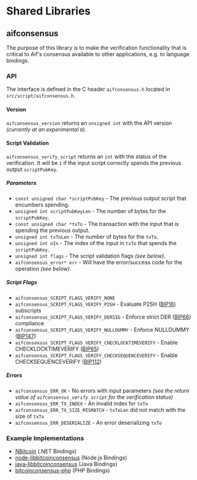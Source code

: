 Shared Libraries
================

## aifconsensus

The purpose of this library is to make the verification functionality that is critical to Aif's consensus available to other applications, e.g. to language bindings.

### API

The interface is defined in the C header `aifconsensus.h` located in  `src/script/aifconsensus.h`.

#### Version

`aifconsensus_version` returns an `unsigned int` with the API version *(currently at an experimental `0`)*.

#### Script Validation

`aifconsensus_verify_script` returns an `int` with the status of the verification. It will be `1` if the input script correctly spends the previous output `scriptPubKey`.

##### Parameters
- `const unsigned char *scriptPubKey` - The previous output script that encumbers spending.
- `unsigned int scriptPubKeyLen` - The number of bytes for the `scriptPubKey`.
- `const unsigned char *txTo` - The transaction with the input that is spending the previous output.
- `unsigned int txToLen` - The number of bytes for the `txTo`.
- `unsigned int nIn` - The index of the input in `txTo` that spends the `scriptPubKey`.
- `unsigned int flags` - The script validation flags *(see below)*.
- `aifconsensus_error* err` - Will have the error/success code for the operation *(see below)*.

##### Script Flags
- `aifconsensus_SCRIPT_FLAGS_VERIFY_NONE`
- `aifconsensus_SCRIPT_FLAGS_VERIFY_P2SH` - Evaluate P2SH ([BIP16](https://github.com/bitcoin/bips/blob/master/bip-0016.mediawiki)) subscripts
- `aifconsensus_SCRIPT_FLAGS_VERIFY_DERSIG` - Enforce strict DER ([BIP66](https://github.com/bitcoin/bips/blob/master/bip-0066.mediawiki)) compliance
- `aifconsensus_SCRIPT_FLAGS_VERIFY_NULLDUMMY` - Enforce NULLDUMMY ([BIP147](https://github.com/bitcoin/bips/blob/master/bip-0147.mediawiki))
- `aifconsensus_SCRIPT_FLAGS_VERIFY_CHECKLOCKTIMEVERIFY` - Enable CHECKLOCKTIMEVERIFY ([BIP65](https://github.com/bitcoin/bips/blob/master/bip-0065.mediawiki))
- `aifconsensus_SCRIPT_FLAGS_VERIFY_CHECKSEQUENCEVERIFY` - Enable CHECKSEQUENCEVERIFY ([BIP112](https://github.com/bitcoin/bips/blob/master/bip-0112.mediawiki))

##### Errors
- `aifconsensus_ERR_OK` - No errors with input parameters *(see the return value of `aifconsensus_verify_script` for the verification status)*
- `aifconsensus_ERR_TX_INDEX` - An invalid index for `txTo`
- `aifconsensus_ERR_TX_SIZE_MISMATCH` - `txToLen` did not match with the size of `txTo`
- `aifconsensus_ERR_DESERIALIZE` - An error deserializing `txTo`

### Example Implementations
- [NBitcoin](https://github.com/NicolasDorier/NBitcoin/blob/master/NBitcoin/Script.cs#L814) (.NET Bindings)
- [node-libbitcoinconsensus](https://github.com/bitpay/node-libbitcoinconsensus) (Node.js Bindings)
- [java-libbitcoinconsensus](https://github.com/dexX7/java-libbitcoinconsensus) (Java Bindings)
- [bitcoinconsensus-php](https://github.com/Bit-Wasp/bitcoinconsensus-php) (PHP Bindings)
